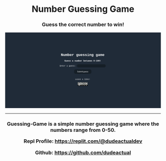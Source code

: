 <h1 align="center">
Number Guessing Game
</h1>
<h3 align="center">
Guess the correct number to win! 
</h3>

![ProjectIMG](https://raw.githubusercontent.com/dudeactual/Guessing-Game/main/Screenshot%202022-08-25%2010.08.05%20AM.png)

---
<h3 align="center">
Guessing-Game is a simple number guessing game where the numbers range from 0-50.
  
Repl Profile: https://replit.com/@dudeactualdev
  
Github: https://github.com/dudeactual
</h3>
